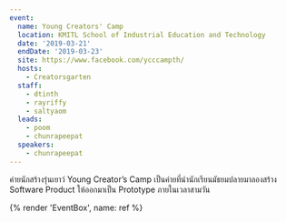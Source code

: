 ```yaml
---
event:
  name: Young Creators' Camp
  location: KMITL School of Industrial Education and Technology
  date: '2019-03-21'
  endDate: '2019-03-23'
  site: https://www.facebook.com/ycccampth/
  hosts:
    - Creatorsgarten
  staff:
    - dtinth
    - rayriffy
    - saltyaom
  leads:
    - poom
    - chunrapeepat
  speakers:
    - chunrapeepat
---
```


ค่ายนักสร้างรุ่นเยาว์ Young Creator’s Camp เป็นค่ายที่นำนักเรียนมัธยมปลายมาลองสร้าง Software Product ให้ออกมาเป็น Prototype ภายในเวลาสามวัน

{% render 'EventBox', name: ref %}
